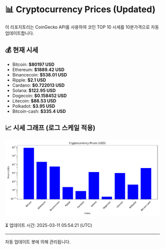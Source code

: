 
# 📊 Cryptocurrency Prices (Updated)

이 리포지토리는 CoinGecko API를 사용하여 코인 TOP 10 시세를 10분가격으로 자동 업데이트합니다.

## 💰 현재 시세
- Bitcoin: **$80197 USD**
- Ethereum: **$1889.42 USD**
- Binancecoin: **$538.01 USD**
- Ripple: **$2.1 USD**
- Cardano: **$0.722013 USD**
- Solana: **$122.95 USD**
- Dogecoin: **$0.158452 USD**
- Litecoin: **$88.53 USD**
- Polkadot: **$3.95 USD**
- Bitcoin-cash: **$335.4 USD**

## 📈 시세 그래프 (로그 스케일 적용)
![Crypto Prices](crypto_prices.png)

⏳ 업데이트 시간: 2025-03-11 05:54:21 (UTC)

---
자동 업데이트 봇에 의해 관리됩니다.
